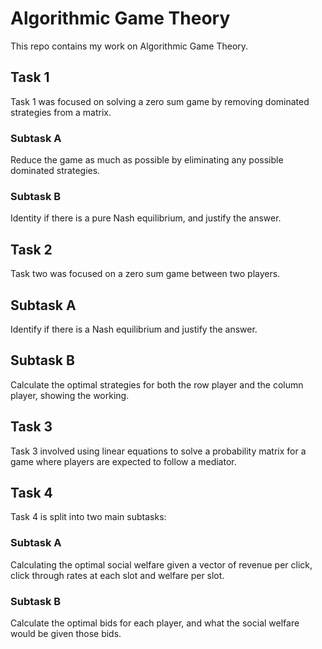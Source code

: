 # Algorithmic Game Theory

This repo contains my work on Algorithmic Game Theory.

## Task 1

Task 1 was focused on solving a zero sum game by removing dominated strategies from a matrix.

### Subtask A

Reduce the game as much as possible by eliminating any possible dominated strategies.

### Subtask B

Identity if there is a pure Nash equilibrium, and justify the answer.

## Task 2

Task two was focused on a zero sum game between two players.

## Subtask A

Identify if there is a Nash equilibrium and justify the answer.

## Subtask B

Calculate the optimal strategies for both the row player and the column player, showing the working.

## Task 3

Task 3 involved using linear equations to solve a probability matrix for a game where players are expected to follow a mediator.

## Task 4

Task 4 is split into two main subtasks:

### Subtask A

Calculating the optimal social welfare given a vector of revenue per click, click through rates at each slot and welfare per slot.

### Subtask B

Calculate the optimal bids for each player, and what the social welfare would be given those bids.